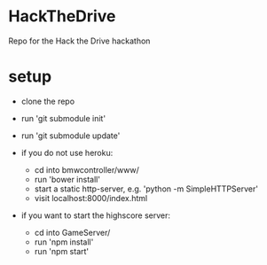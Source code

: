 # HackTheDrive
Repo for the Hack the Drive hackathon

setup
=====

- clone the repo
- run 'git submodule init'
- run 'git submodule update'

- if you do not use heroku:
	- cd into bmwcontroller/www/
	- run 'bower install'
	- start a static http-server, e.g. 'python -m SimpleHTTPServer'
	- visit localhost:8000/index.html

- if you want to start the highscore server:
	- cd into GameServer/
	- run 'npm install'
	- run 'npm start'
